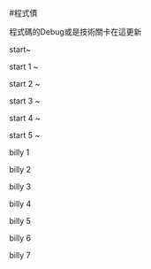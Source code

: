 #程式債

程式碼的Debug或是技術關卡在這更新

start~

start 1 ~

start 2 ~

start 3 ~

start 4 ~

start 5 ~

billy 1

billy 2

billy 3

billy 4

billy 5

billy 6

billy 7